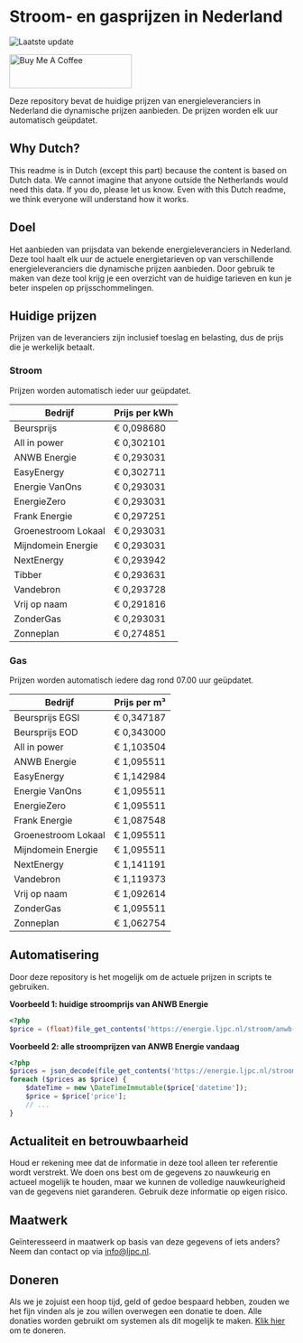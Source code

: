 # Stroom- en gasprijzen in Nederland

![Laatste update](https://img.shields.io/badge/laatste%20update-2023--05--12%2005%3A00%20CET-brightgreen)

<a href="https://www.buymeacoffee.com/Lars-" target="_blank"><img src="https://cdn.buymeacoffee.com/buttons/v2/default-orange.png" alt="Buy Me A Coffee" height="60" style="height: 60px !important;width: 217px !important;" ></a>

Deze repository bevat de huidige prijzen van energieleveranciers in Nederland die dynamische prijzen aanbieden. De prijzen worden elk uur automatisch geüpdatet.

## Why Dutch?

This readme is in Dutch (except this part) because the content is based on Dutch data. We cannot imagine that anyone outside the Netherlands would need this data. If you do, please let us know. Even with this Dutch readme, we think
everyone will understand how it works.

## Doel

Het aanbieden van prijsdata van bekende energieleveranciers in Nederland. Deze tool haalt elk uur de actuele energietarieven op van verschillende energieleveranciers die dynamische prijzen aanbieden. Door gebruik te maken van deze tool
krijg je een overzicht van de huidige tarieven en kun je beter inspelen op prijsschommelingen.

## Huidige prijzen

Prijzen van de leveranciers zijn inclusief toeslag en belasting, dus de prijs die je werkelijk betaalt.

### Stroom

Prijzen worden automatisch ieder uur geüpdatet.

 Bedrijf | Prijs per kWh 
---------|---------------
Beursprijs | € 0,098680
All in power | € 0,302101
ANWB Energie | € 0,293031
EasyEnergy | € 0,302711
Energie VanOns | € 0,293031
EnergieZero | € 0,293031
Frank Energie | € 0,297251
Groenestroom Lokaal | € 0,293031
Mijndomein Energie | € 0,293031
NextEnergy | € 0,293942
Tibber | € 0,293631
Vandebron | € 0,293728
Vrij op naam | € 0,291816
ZonderGas | € 0,293031
Zonneplan | € 0,274851


### Gas

Prijzen worden automatisch iedere dag rond 07.00 uur geüpdatet.

 Bedrijf | Prijs per m³ 
---------|--------------
Beursprijs EGSI | € 0,347187
Beursprijs EOD | € 0,343000
All in power | € 1,103504
ANWB Energie | € 1,095511
EasyEnergy | € 1,142984
Energie VanOns | € 1,095511
EnergieZero | € 1,095511
Frank Energie | € 1,087548
Groenestroom Lokaal | € 1,095511
Mijndomein Energie | € 1,095511
NextEnergy | € 1,141191
Vandebron | € 1,119373
Vrij op naam | € 1,092614
ZonderGas | € 1,095511
Zonneplan | € 1,062754


## Automatisering

Door deze repository is het mogelijk om de actuele prijzen in scripts te gebruiken.

**Voorbeeld 1: huidige stroomprijs van ANWB Energie**

```php
<?php
$price = (float)file_get_contents('https://energie.ljpc.nl/stroom/anwb-energie-nu.txt');

```

**Voorbeeld 2: alle stroomprijzen van ANWB Energie vandaag**

```php
<?php
$prices = json_decode(file_get_contents('https://energie.ljpc.nl/stroom/all-in-power-vandaag.json'),true);
foreach ($prices as $price) {
    $dateTime = new \DateTimeImmutable($price['datetime']);
    $price = $price['price'];
    // ...
}
```

## Actualiteit en betrouwbaarheid

Houd er rekening mee dat de informatie in deze tool alleen ter referentie wordt verstrekt. We doen ons best om de gegevens zo nauwkeurig en actueel mogelijk te houden, maar we kunnen de volledige nauwkeurigheid van de gegevens niet
garanderen. Gebruik deze informatie op eigen risico.

## Maatwerk

Geïnteresseerd in maatwerk op basis van deze gegevens of iets anders? Neem dan contact op
via [info@ljpc.nl](mailto:info@ljpc.nl?subject=Energie%20prijzen).

## Doneren

Als we je zojuist een hoop tijd, geld of gedoe bespaard hebben, zouden we het fijn vinden als je zou willen overwegen een
donatie te doen. Alle donaties worden gebruikt om systemen als dit mogelijk te
maken. [Klik hier](https://www.buymeacoffee.com/Lars-) om te doneren.

